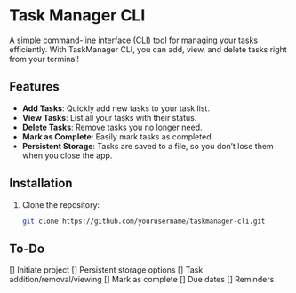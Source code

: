 # Task Manager CLI

A simple command-line interface (CLI) tool for managing your tasks efficiently.
With TaskManager CLI, you can add, view, and delete tasks right from your terminal!

## Features

- **Add Tasks**: Quickly add new tasks to your task list.
- **View Tasks**: List all your tasks with their status.
- **Delete Tasks**: Remove tasks you no longer need.
- **Mark as Complete**: Easily mark tasks as completed.
- **Persistent Storage**: Tasks are saved to a file, so you don’t lose them when you close the app.

## Installation

1. Clone the repository:
   ```bash
   git clone https://github.com/yourusername/taskmanager-cli.git

## To-Do
[] Initiate project
[] Persistent storage options
[] Task addition/removal/viewing
[] Mark as complete
[] Due dates
[] Reminders 
